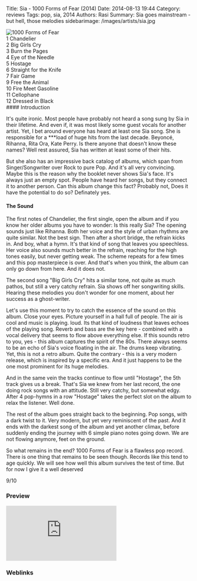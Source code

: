 Title: Sia - 1000 Forms of Fear (2014)
Date: 2014-08-13 19:44
Category: reviews
Tags: pop, sia, 2014
Authors: Rasi
Summary: Sia goes mainstream - but hell, those melodies
sidebarimage: /images/artists/sia.jpg

<div id="covertracks">
    <div id="cover">
<img src="/images/covers/cover-1000-forms-of-fear.jpg" alt="1000 Forms of Fear">
    </div>
    <div id="tracklist">
1 Chandelier<br />
2 Big Girls Cry<br />
3 Burn the Pages<br />
4 Eye of the Needle<br />
5 Hostage<br />
6 Straight for the Knife<br />
7 Fair Game<br />
9 Free the Animal<br />
10 Fire Meet Gasoline<br />
11 Cellophane<br />
12 Dressed in Black<br />
    </div>
</div>
#### Introduction

It's quite ironic. Most people have probably not heard a song sung by Sia in their lifetime.
And even if, it was most likely some guest vocals for another artist.
Yet, I bet around everyone has heard at least one Sia song.
She is responsible for a ***load of huge hits from the last decade.
Beyoncé, Rihanna, Rita Ora, Kate Perry. Is there anyone that doesn't know these names? Well rest assured, Sia has written at least some of their hits.

But she also has an impressive back catalog of albums, which span from Singer/Songwriter
over Rock to pure Pop. And it's all very convincing.
Maybe this is the reason why the booklet never shows Sia's face.
It's always just an empty spot. People have heard her songs, but they connect it to another person.
Can this album change this fact? Probably not, Does it have the potential to do so? Definately yes.

#### The Sound

The first notes of Chandelier, the first single, open the album and if you know her older albums
you have to wonder: Is this really Sia? The opening sounds just like Rihanna. Both her voice and the style of urban rhythms are quite similar. Not the best sign.
Then after a short bridge, the refrain kicks in. And boy, what a hymn. It's that kind of song that leaves you speechless.
Her voice also sounds much better in the refrain, reaching for the high tones easily, but never getting weak.
The scheme repeats for a few times and this pop masterpiece is over. And that's when you think, the album can only go down from here. And it does not.

The second song "Big Girls Cry" hits a similar tone, not quite as much pathos,
but still a very catchy refrain. Sia shows off her songwriting skills. Hearing these melodies you don't wonder for one moment, about her success as a ghost-writer.

Let's use this moment to try to catch the essence of the sound on this album.
Close your eyes. Picture yourself in a hall full of people. The air is cool and music is playing. loud.
Its that kind of loudness that leaves echoes of the playing song. Reverb and bass are the key here - combined with a vocal delivery that seems to flow above everything else.
If this sounds retro to you, yes - this album captures the spirit of the 80s.
There always seems to be an echo of Sia's voice floating in the air. The drums keep vibrating.
Yet, this is not a retro album. Quite the contrary - this is a very modern release,
which is inspired by a specific era. And it just happens to be the one most prominent for its huge melodies.

And in the same vein the tracks continue to flow until "Hostage", the 5th track gives us a break.
That's Sia we knew from her last record, the one doing rock songs with an attitude.
Still very catchy, but somewhat edgy. After 4 pop-hymns in a row "Hostage" takes the perfect slot on the album to relax the listener. Well done.

The rest of the album goes straight back to the beginning. Pop songs, with a dark twist to it.
Very modern, but yet very reminiscent of the past. And it ends with the darkest song of the album and
yet another climax, before suddenly ending the journey with 6 simple piano notes going down. We are not flowing anymore, feet on the ground.

So what remains in the end? 1000 Forms of Fear is a flawless pop record.
There is one thing that remains to be seen though. Records like this tend to age quickly.
We will see how well this album survives the test of time. But for now I give it a well deserved

9/10

### Preview
<iframe src=https://embed.spotify.com/?uri=spotify:track:75xgoXAGed7jiNDdV8TNOe frameborder=0 allowtransparency=true></iframe>

### Weblinks
